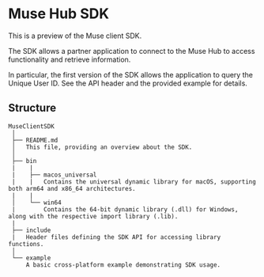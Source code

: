 # Muse Hub SDK

This is a preview of the Muse client SDK.

The SDK allows a partner application to connect to the Muse Hub to access functionality and retrieve information.

In particular, the first version of the SDK allows the application to query the Unique User ID. See the API header and the provided example for details.


## Structure


```
MuseClientSDK
 │
 ├── README.md
 │   This file, providing an overview about the SDK. 
 │
 ├── bin
 |    |
 |    ├── macos_universal
 |    |   Contains the universal dynamic library for macOS, supporting both arm64 and x86_64 architectures.
 |    |
 │    └── win64
 |        Contains the 64-bit dynamic library (.dll) for Windows, along with the respective import library (.lib).
 |
 ├── include
 |   Header files defining the SDK API for accessing library functions.
 │
 └── example
     A basic cross-platform example demonstrating SDK usage.

```

